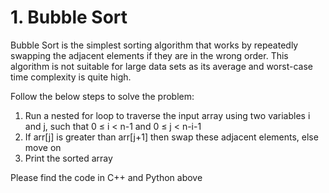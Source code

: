 # 1. Bubble Sort

Bubble Sort is the simplest sorting algorithm that works by repeatedly swapping the adjacent elements if they are in the wrong order. This algorithm is not suitable for large data sets as its average and worst-case time complexity is quite high.



Follow the below steps to solve the problem:

1. Run a nested for loop to traverse the input array using two variables i and j, such that 0 ≤ i < n-1 and 0 ≤ j < n-i-1
2. If arr[j] is greater than arr[j+1] then swap these adjacent elements, else move on
3. Print the sorted array


Please find the code in C++ and Python above

